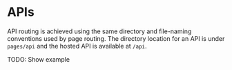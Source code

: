 # APIs

API routing is achieved using the same directory and file-naming conventions used by page routing. The directory location for an API is under `pages/api` and the hosted API is available at `/api`.

TODO: Show example
